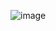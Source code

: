 

![image](https://github.com/Siddhartha082/Deep_Learning_Algorithm-Application/assets/110781138/055d88da-759a-4ed8-b947-f861c82a74a7)
